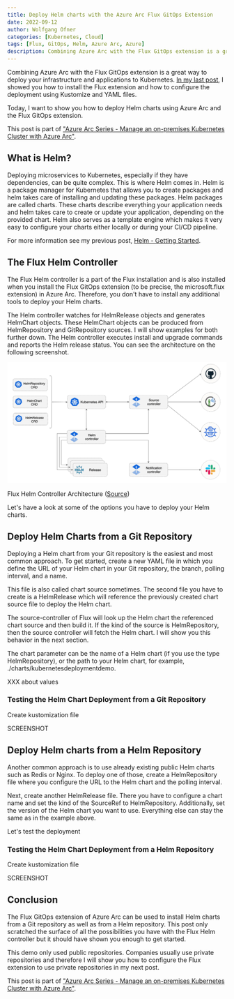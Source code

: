 ```yaml
---
title: Deploy Helm charts with the Azure Arc Flux GitOps Extension
date: 2022-09-12
author: Wolfgang Ofner
categories: [Kubernetes, Cloud]
tags: [Flux, GitOps, Helm, Azure Arc, Azure]
description: Combining Azure Arc with the Flux GitOps extension is a great way to deploy your infrastructure and applications with Helm charts to Kubernetes.
---
```


Combining Azure Arc with the Flux GitOps extension is a great way to deploy your infrastructure and applications to Kubernetes. [In my last post](//securely-deploy-application-azure-arc-with-flux-gitops), I showed you how to install the Flux extension and how to configure the deployment using Kustomize and YAML files.

Today, I want to show you how to deploy Helm charts using Azure Arc and the Flux GitOps extension.

This post is part of ["Azure Arc Series - Manage an on-premises Kubernetes Cluster with Azure Arc"](/manage-on-premises-kubernetes-with-azure-arc).

## What is Helm?

Deploying microservices to Kubernetes, especially if they have dependencies, can be quite complex. This is where Helm comes in. Helm is a package manager for Kubernetes that allows you to create packages and helm takes care of installing and updating these packages. Helm packages are called charts. These charts describe everything your application needs and helm takes care to create or update your application, depending on the provided chart. Helm also serves as a template engine which makes it very easy to configure your charts either locally or during your CI/CD pipeline.

For more information see my previous post, [Helm - Getting Started](/helm-getting-started).

## The Flux Helm Controller

The Flux Helm controller is a part of the Flux installation and is also installed when you install the Flux GitOps extension (to be precise, the microsoft.flux extension) in Azure Arc. Therefore, you don't have to install any additional tools to deploy your Helm charts.

The Helm controller watches for HelmRelease objects and generates HelmChart objects. These HelmChart objects can be produced from HelmRepository and GitRepository sources. I will show examples for both further down. The Helm controller executes install and upgrade commands and reports the Helm release status. You can see the architecture on the following screenshot.

<div class="col-12 col-sm-10 aligncenter">
  <a href="/assets/img/posts/2022/09/Flux-Helm-Controller-Architecture.jpg"><img loading="lazy" src="/assets/img/posts/2022/09/Flux-Helm-Controller-Architecture.jpg" alt="Flux Helm Controller Architecture" /></a>
  
  <p>
   Flux Helm Controller Architecture (<a href="https://fluxcd.io/flux/components/helm" target="_blank" rel="noopener noreferrer">Source</a>)
  </p>
</div>

Let's have a look at some of the options you have to deploy your Helm charts.

## Deploy Helm Charts from a Git Repository

Deploying a Helm chart from your Git repository is the easiest and most common approach. To get started, create a new YAML file in which you define the URL of your Helm chart in your Git repository, the branch, polling interval, and a name.

<script src="https://gist.github.com/WolfgangOfner/c38f5fb56e201126b56ceae94ce9e069.js"></script>

This file is also called chart source sometimes. The second file you have to create is a HelmRelease which will reference the previously created chart source file to deploy the Helm chart.

<script src="https://gist.github.com/WolfgangOfner/7a20ec68184195f6d1d333a21a5cc8c9.js"></script>

The source-controller of Flux will look up the Helm chart the referenced chart source and then build it. If the kind of the source is HelmRepository, then the source controller will fetch the Helm chart. I will show you this behavior in the next section.

The chart parameter can be the name of a Helm chart (if you use the type HelmRepository), or the path to your Helm chart, for example, ./charts/kubernetesdeploymentdemo.

XXX about values

### Testing the Helm Chart Deployment from a Git Repository

Create kustomization file

SCREENSHOT

## Deploy Helm charts from a Helm Repository

Another common approach is to use already existing public Helm charts such as Redis or Nginx. To deploy one of those, create a HelmRepository file where you configure the URL to the Helm chart and the polling interval.

<script src="https://gist.github.com/WolfgangOfner/dd303d43a929cfa1d244f2aacb6db3b9.js"></script>

Next, create another HelmRelease file. There you have to configure a chart name and set the kind of the SourceRef to HelmRepository. Additionally, set the version of the Helm chart you want to use. Everything else can stay the same as in the example above.

<script src="https://gist.github.com/WolfgangOfner/1776acb99873d85a0a2de2c3ad4c3a1f.js"></script>

Let's test the deployment

### Testing the Helm Chart Deployment from a Helm Repository

Create kustomization file

SCREENSHOT

## Conclusion

The Flux GitOps extension of Azure Arc can be used to install Helm charts from a Git repository as well as from a Helm repository. This post only scratched the surface of all the possibilities you have with the Flux Helm controller but it should have shown you enough to get started.

This demo only used public repositories. Companies usually use private repositories and therefore I will show you how to configure the Flux extension to use private repositories in my next post.

This post is part of ["Azure Arc Series - Manage an on-premises Kubernetes Cluster with Azure Arc"](/manage-on-premises-kubernetes-with-azure-arc).